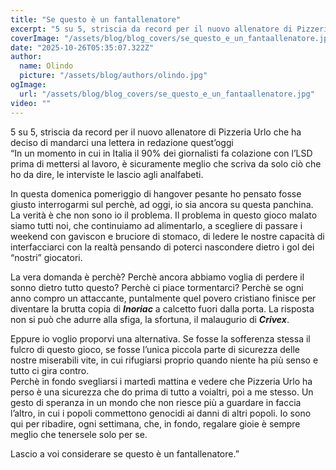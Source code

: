 ```yaml
---
title: "Se questo è un fantallenatore"
excerpt: "5 su 5, striscia da record per il nuovo allenatore di Pizzeria Urlo che ha deciso di mandarci una lettera in redazione quest’oggi"
coverImage: "/assets/blog/blog_covers/se_questo_e_un_fantaallenatore.jpg"
date: "2025-10-26T05:35:07.322Z"
author:
  name: Olindo
  picture: "/assets/blog/authors/olindo.jpg"
ogImage:
  url: "/assets/blog/blog_covers/se_questo_e_un_fantaallenatore.jpg"
video: ""
---
```


5 su 5, striscia da record per il nuovo allenatore di Pizzeria Urlo che ha deciso di mandarci una lettera in redazione quest’oggi \
“In un momento in cui in Italia il 90% dei giornalisti fa colazione con l’LSD prima di mettersi al lavoro, è sicuramente meglio che scriva da solo ciò che ho da dire, le interviste le lascio agli analfabeti. 

In questa domenica pomeriggio di hangover pesante ho pensato fosse giusto interrogarmi sul perchè, ad oggi, io sia ancora su questa panchina. La verità è che non sono io il problema. Il problema in questo gioco malato siamo tutti noi, che continuiamo ad alimentarlo, a scegliere di passare i weekend con gaviscon e bruciore di stomaco, di ledere le nostre capacità di interfacciarci con la realtà pensando di poterci nascondere dietro i gol dei “nostri” giocatori. 

La vera domanda è perchè? Perchè ancora abbiamo voglia di perdere il sonno dietro tutto questo? Perchè ci piace tormentarci? Perchè se ogni anno compro un attaccante, puntalmente quel povero cristiano finisce per diventare la brutta copia di ***Inoriac*** a calcetto fuori dalla porta. La risposta non si può che adurre alla sfiga, la sfortuna, il malaugurio di ***Crivex***.

 Eppure io voglio proporvi una alternativa. Se fosse la sofferenza stessa il fulcro di questo gioco, se fosse l’unica piccola parte di sicurezza delle nostre miserabili vite, in cui rifugiarsi proprio quando niente ha più senso e tutto ci gira contro. \
Perchè in fondo svegliarsi i martedì mattina e vedere che Pizzeria Urlo ha perso è una sicurezza che do prima di tutto a voialtri, poi a me stesso. Un gesto di speranza in un mondo che non riesce più a guardare in faccia l’altro, in cui i popoli commettono genocidi ai danni di altri popoli. Io sono qui per ribadire, ogni settimana, che, in fondo, regalare gioie è sempre meglio che tenersele solo per se.

Lascio a voi considerare se questo è un fantallenatore.”
